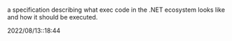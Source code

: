 # 
a specification describing what exec code in the .NET ecosystem looks like and how it should be executed.

2022/08/13::18:44
